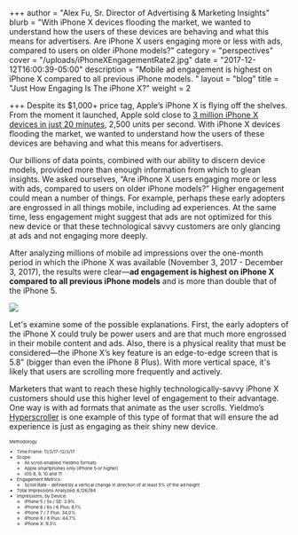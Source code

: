 +++
author = "Alex Fu, Sr. Director of Advertising & Marketing Insights"
blurb = "With iPhone X devices flooding the market, we wanted to understand how the users of these devices are behaving and what this means for advertisers. Are iPhone X users engaging more or less with ads, compared to users on older iPhone models?"
category = "perspectives"
cover = "/uploads/iPhoneXEngagementRate2.jpg"
date = "2017-12-12T16:00:39-05:00"
description = "Mobile ad engagement is highest on iPhone X compared to all previous iPhone models. "
layout = "blog"
title = "Just How Engaging Is The iPhone X?"
weight = 2

+++
Despite its $1,000+ price tag, Apple’s iPhone X is flying off the shelves. From the moment it launched, Apple sold close to [3 million iPhone X devices in just 20 minutes](https://www.computerworld.com/article/3236414/apple-ios/this-is-why-iphone-x-is-apples-most-important-product.html), 2,500 units per second. With iPhone X devices flooding the market, we wanted to understand how the users of these devices are behaving and what this means for advertisers.

Our billions of data points, combined with our ability to discern device models, provided more than enough information from which to glean insights. We asked ourselves, “Are iPhone X users engaging more or less with ads, compared to users on older iPhone models?” Higher engagement could mean a number of things. For example, perhaps these early adopters are engrossed in all things mobile, including ad experiences. At the same time, less engagement might suggest that ads are not optimized for this new device or that these technological savvy customers are only glancing at ads and not engaging more deeply.

After analyzing millions of mobile ad impressions over the one-month period in which the iPhone X was available (November 3, 2017 - December 3, 2017), the results were clear—**ad engagement is highest on iPhone X compared to all previous iPhone models** and is more than double that of the iPhone 5.

![](/uploads/iphoneXscrollrate.gif)

Let's examine some of the possible explanations. First, the early adopters of the iPhone X could truly be power users and are that much more engrossed in their mobile content and ads. Also, there is a physical reality that must be considered—the iPhone X’s key feature is an edge-to-edge screen that is 5.8” (bigger than even the iPhone 8 Plus). With more vertical space, it's likely that users are scrolling more frequently and actively.

Marketers that want to reach these highly technologically-savvy iPhone X customers should use this higher level of engagement to their advantage. One way is with ad formats that animate as the user scrolls. Yieldmo’s [Hyperscroller](https://formats.yieldmo.com/#/format/hyperplay) is one example of this type of format that will ensure the ad experience is just as engaging as their shiny new device.

<div style="font-size: 8px">

Methodology

* Time Frame: 11/3/17-12/3/17
* Scope:
  * All scroll-enabled Yieldmo formats
  * Apple smartphones only (iPhone 5 or higher)
  * iOS 8, 9, 10 and 11
* Engagement Metrics:
  * Scroll Rate - defined by a vertical change in direction of at least 5% of the ad height
* Total Impressions Analyzed: 6,126,194
* Impressions, by Device:
  * iPhone 5 / 5s / SE: 3.9%
  * iPhone 6 / 6s / 6 Plus: 8.1%
  * iPhone 7 / 7 Plus: 34.0%
  * iPhone 8 / 8 Plus: 44.7%
  * iPhone X: 9.3%

</div>